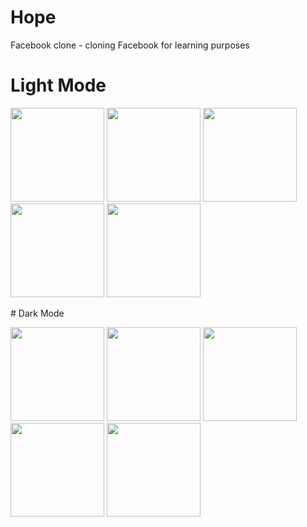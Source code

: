 # Hope
Facebook clone - cloning Facebook for learning purposes
# Light Mode
<p>
  <img src="https://user-images.githubusercontent.com/113052880/189617997-2d5daa37-21c6-44a0-b479-48c8c7432448.jpg" width="150">
  <img src="https://user-images.githubusercontent.com/113052880/189618102-d26881c6-1e3f-40e0-98eb-22b97611a2ac.jpg" width="150">
  <img src="https://user-images.githubusercontent.com/113052880/189618939-3ff39e2e-c307-4ab6-b100-99c7877fb95e.jpg" width="150">
  <img src="https://user-images.githubusercontent.com/113052880/189619022-819f73cb-ea20-46b4-a82b-063e09cf2886.jpg" width="150">
  <img src="https://user-images.githubusercontent.com/113052880/189619063-ae231e76-6451-4407-bd6c-3ae3fdd8533d.jpg" width="150">
</p>
# Dark Mode
<p>
  <img src="https://user-images.githubusercontent.com/113052880/189619596-b7d12cc4-6ac5-40e5-addb-549454efe6a8.jpg" width="150">
  <img src="https://user-images.githubusercontent.com/113052880/189619699-05b990e9-d14d-48ed-8dfb-712f8db2c529.jpg" width="150">
  <img src="https://user-images.githubusercontent.com/113052880/189619795-4c1721a1-104e-4852-bb0c-8b5bec6cf338.jpg" width="150">
  <img src="https://user-images.githubusercontent.com/113052880/189619926-b153fad0-55a0-43e9-b726-8a58620e67d8.jpg" width="150">
  <img src="https://user-images.githubusercontent.com/113052880/189620005-e0dfad73-5de1-480a-b3be-d6c9d8e29aa2.jpg" width="150">
</p>
